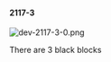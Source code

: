 #### 2117-3
![dev-2117-3-0.png](https://github.com/lil-lab/nlvr/raw/master/nlvr/dev/images/3/dev-2117-3-0.png "dev-2117-3-0.png")

There are 3 black blocks